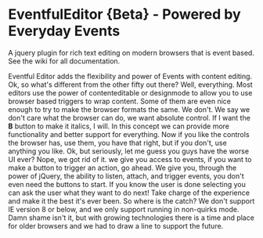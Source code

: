 EventfulEditor {Beta} - Powered by Everyday Events
=====================

A jquery plugin for rich text editing on modern browsers that is event based. See the wiki for all documentation.

Eventful Editor adds the flexibility and power of Events with content editing. Ok, so what's different from the other fifty out there? Well, everything. Most editors use the power of contenteditable or designmode to allow you to use browser based triggers to wrap content. Some of them are even nice enough to try to make the browser formats the same. We don't. We say we don't care what the browser can do, we want absolute control. If I want the **B** button to make it italics, I will. In this concept we can provide more functionality and better support for everything. Now if you like the controls the browser has, use them, you have that right, but if you don't, use anything you like. Ok, but seriously, let me guess you guys have the worse UI ever? Nope, we got rid of it. we give you access to events, if you want to make a button to trigger an action, go ahead. We give you, through the power of jQuery, the ability to listen, attach, and trigger events, you don't even need the buttons to start. If you know the user is done selecting you can ask the user what they want to do next! Take charge of the experience and make it the best it's ever been. So where is the catch? We don't support IE version 8 or below, and we only support running in non-quirks mode. Damn shame isn't it, but with growing technologies there is a time and place for older browsers and we had to draw a line to support the future.
